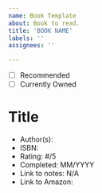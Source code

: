 ```yaml
---
name: Book Template
about: Book to read.
title: 'BOOK NAME'
labels: ''
assignees: ''

---
```


- [ ] Recommended
- [ ] Currently Owned

Title
=====
* Author(s): 
* ISBN: 
* Rating: #/5
* Completed: MM/YYYY
* Link to notes: N/A
* Link to Amazon: 
